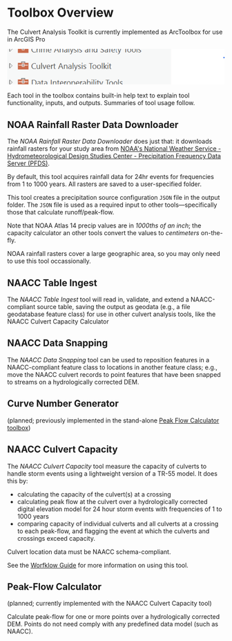 # Toolbox Overview

The Culvert Analysis Toolkit is currently implemented as ArcToolbox for use in ArcGIS Pro

![Culvert Analysis Toolkit in the ArcGIS Pro geoprocessing pane](assets/toolbox-02.png)

Each tool in the toolbox contains built-in help text to explain tool functionality, inputs, and outputs. Summaries of tool usage follow.

## NOAA Rainfall Raster Data Downloader

The *NOAA Rainfall Raster Data Downloader* does just that: it downloads rainfall rasters for your study area from [NOAA's National Weather Service - Hydrometeorological Design Studies Center - Precipitation Frequency Data Server (PFDS)](https://hdsc.nws.noaa.gov/hdsc/pfds/). 

By default, this tool acquires rainfall data for 24hr events for frequencies from 1 to 1000 years. All rasters are saved to a user-specified folder. 

This tool creates a precipitation source configuration `JSON` file in the output folder. The `JSON` file is used as a required input to other tools&mdash;specifically those that calculate runoff/peak-flow.

Note that NOAA Atlas 14 precip values are in *1000ths of an inch*; the capacity calculator an other tools convert the values to *centimeters* on-the-fly.

NOAA rainfall rasters cover a large geographic area, so you may only need to use this tool occassionally.

## NAACC Table Ingest

The *NAACC Table Ingest* tool will read in, validate, and extend a NAACC-compliant source table, saving the output as geodata (e.g., a file geodatabase feature class) for use in other culvert analysis tools, like the NAACC Culvert Capacity Calculator

## NAACC Data Snapping

The *NAACC Data Snapping* tool can be used to reposition features in a NAACC-compliant feature class to locations in another feature class; e.g., move the NAACC culvert records to point features that have been snapped to streams on a hydrologically corrected DEM.

## Curve Number Generator

(planned; previously implemented in the stand-alone [Peak Flow Calculator toolbox](https://github.com/civicmapper/peak-flow-calculator/))

## NAACC Culvert Capacity

The *NAACC Culvert Capacity* tool measure the capacity of culverts to handle storm events using a lightweight version of a TR-55 model. It does this by: 

* calculating the capacity of the culvert(s) at a crossing
* calculating peak flow at the culvert over a hydrologically corrected digital elevation model for 24 hour storm events with frequencies of 1 to 1000 years
* comparing capacity of individual culverts and all culverts at a crossing to each peak-flow, and flagging the event at which the culverts and crossings exceed capacity.

Culvert location data must be NAACC schema-compliant. 

See the [Worfklow Guide](capacitycalc-run-one.md) for more information on using this tool.

## Peak-Flow Calculator

(planned; currently implemented with the NAACC Culvert Capacity tool)

Calculate peak-flow for one or more points over a hydrologically corrected DEM. Points do not need comply with any predefined data model (such as NAACC).